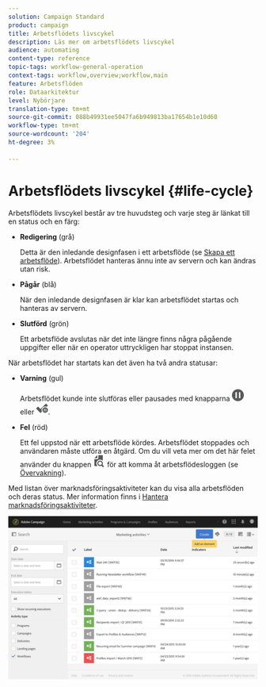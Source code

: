 ```yaml
---
solution: Campaign Standard
product: campaign
title: Arbetsflödets livscykel
description: Läs mer om arbetsflödets livscykel
audience: automating
content-type: reference
topic-tags: workflow-general-operation
context-tags: workflow,overview;workflow,main
feature: Arbetsflöden
role: Dataarkitektur
level: Nybörjare
translation-type: tm+mt
source-git-commit: 088b49931ee5047fa6b949813ba17654b1e10d60
workflow-type: tm+mt
source-wordcount: '204'
ht-degree: 3%

---
```



# Arbetsflödets livscykel {#life-cycle}

Arbetsflödets livscykel består av tre huvudsteg och varje steg är länkat till en status och en färg:

* **Redigering**  (grå)

   Detta är den inledande designfasen i ett arbetsflöde (se [Skapa ett arbetsflöde](../../automating/using/building-a-workflow.md#creating-a-workflow)). Arbetsflödet hanteras ännu inte av servern och kan ändras utan risk.

* **Pågår**  (blå)

   När den inledande designfasen är klar kan arbetsflödet startas och hanteras av servern.

* **Slutförd**  (grön)

   Ett arbetsflöde avslutas när det inte längre finns några pågående uppgifter eller när en operator uttryckligen har stoppat instansen.

När arbetsflödet har startats kan det även ha två andra statusar:

* **Varning**  (gul)

   Arbetsflödet kunde inte slutföras eller pausades med knapparna ![](assets/pause_darkgrey-24px.png) eller ![](assets/check_pause_darkgrey-24px.png).

* **Fel**  (röd)

   Ett fel uppstod när ett arbetsflöde kördes. Arbetsflödet stoppades och användaren måste utföra en åtgärd. Om du vill veta mer om det här felet använder du knappen ![](assets/printpreview_darkgrey-24px.png) för att komma åt arbetsflödesloggen (se [Övervakning](../../automating/using/monitoring-workflow-execution.md)).

Med listan över marknadsföringsaktiviteter kan du visa alla arbetsflöden och deras status. Mer information finns i [Hantera marknadsföringsaktiviteter](../../start/using/marketing-activities.md#about-marketing-activities).

![](assets/wkf_execution_3.png)
